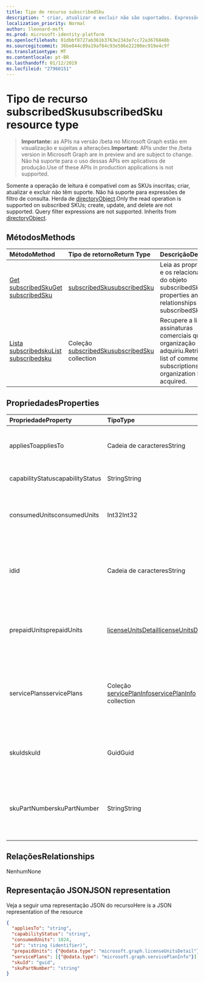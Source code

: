 ```yaml
---
title: Tipo de recurso subscribedSku
description: " criar, atualizar e excluir não são suportados. Expressões de filtro de consulta não são suportadas. Herda de directoryObject."
localization_priority: Normal
author: lleonard-msft
ms.prod: microsoft-identity-platform
ms.openlocfilehash: 01dbbf8727ab361b3763e2343e7cc72a3676848b
ms.sourcegitcommit: 36be044c89a19af84c93e586e22200ec919e4c9f
ms.translationtype: MT
ms.contentlocale: pt-BR
ms.lasthandoff: 01/12/2019
ms.locfileid: "27960151"
---
```

# <a name="subscribedsku-resource-type"></a><span data-ttu-id="0a0a5-105">Tipo de recurso subscribedSku</span><span class="sxs-lookup"><span data-stu-id="0a0a5-105">subscribedSku resource type</span></span>

> <span data-ttu-id="0a0a5-106">**Importante:** as APIs na versão /beta no Microsoft Graph estão em visualização e sujeitas a alterações.</span><span class="sxs-lookup"><span data-stu-id="0a0a5-106">**Important:** APIs under the /beta version in Microsoft Graph are in preview and are subject to change.</span></span> <span data-ttu-id="0a0a5-107">Não há suporte para o uso dessas APIs em aplicativos de produção.</span><span class="sxs-lookup"><span data-stu-id="0a0a5-107">Use of these APIs in production applications is not supported.</span></span>

<span data-ttu-id="0a0a5-p103">Somente a operação de leitura é compatível com as SKUs inscritas; criar, atualizar e excluir não têm suporte. Não há suporte para expressões de filtro de consulta. Herda de [directoryObject](directoryobject.md).</span><span class="sxs-lookup"><span data-stu-id="0a0a5-p103">Only the read operation is supported on subscribed SKUs; create, update, and delete are not supported. Query filter expressions are not supported. Inherits from [directoryObject](directoryobject.md).</span></span>


## <a name="methods"></a><span data-ttu-id="0a0a5-111">Métodos</span><span class="sxs-lookup"><span data-stu-id="0a0a5-111">Methods</span></span>
| <span data-ttu-id="0a0a5-112">Método</span><span class="sxs-lookup"><span data-stu-id="0a0a5-112">Method</span></span>           | <span data-ttu-id="0a0a5-113">Tipo de retorno</span><span class="sxs-lookup"><span data-stu-id="0a0a5-113">Return Type</span></span>    |<span data-ttu-id="0a0a5-114">Descrição</span><span class="sxs-lookup"><span data-stu-id="0a0a5-114">Description</span></span>|
|:---------------|:--------|:----------|
|[<span data-ttu-id="0a0a5-115">Get subscribedSku</span><span class="sxs-lookup"><span data-stu-id="0a0a5-115">Get subscribedSku</span></span>](../api/subscribedsku-get.md) | [<span data-ttu-id="0a0a5-116">subscribedSku</span><span class="sxs-lookup"><span data-stu-id="0a0a5-116">subscribedSku</span></span>](subscribedsku.md) |<span data-ttu-id="0a0a5-117">Leia as propriedades e os relacionamentos do objeto subscribedSku.</span><span class="sxs-lookup"><span data-stu-id="0a0a5-117">Read properties and relationships of subscribedSku object.</span></span>|
|[<span data-ttu-id="0a0a5-118">Lista subscribedsku</span><span class="sxs-lookup"><span data-stu-id="0a0a5-118">List subscribedsku</span></span>](../api/subscribedsku-list.md) | <span data-ttu-id="0a0a5-119">Coleção [subscribedSku](subscribedsku.md)</span><span class="sxs-lookup"><span data-stu-id="0a0a5-119">[subscribedSku](subscribedsku.md) collection</span></span> |<span data-ttu-id="0a0a5-120">Recupere a lista de assinaturas comerciais que uma organização adquiriu.</span><span class="sxs-lookup"><span data-stu-id="0a0a5-120">Retrieve the list of commercial subscriptions that an organization has acquired.</span></span>|

## <a name="properties"></a><span data-ttu-id="0a0a5-121">Propriedades</span><span class="sxs-lookup"><span data-stu-id="0a0a5-121">Properties</span></span>
| <span data-ttu-id="0a0a5-122">Propriedade</span><span class="sxs-lookup"><span data-stu-id="0a0a5-122">Property</span></span>     | <span data-ttu-id="0a0a5-123">Tipo</span><span class="sxs-lookup"><span data-stu-id="0a0a5-123">Type</span></span>   |<span data-ttu-id="0a0a5-124">Descrição</span><span class="sxs-lookup"><span data-stu-id="0a0a5-124">Description</span></span>|
|:---------------|:--------|:----------|
|<span data-ttu-id="0a0a5-125">appliesTo</span><span class="sxs-lookup"><span data-stu-id="0a0a5-125">appliesTo</span></span>|<span data-ttu-id="0a0a5-126">Cadeia de caracteres</span><span class="sxs-lookup"><span data-stu-id="0a0a5-126">String</span></span>| <span data-ttu-id="0a0a5-127">Por exemplo, “Usuário” ou “Empresa”.</span><span class="sxs-lookup"><span data-stu-id="0a0a5-127">For example, "User" or "Company".</span></span> |
|<span data-ttu-id="0a0a5-128">capabilityStatus</span><span class="sxs-lookup"><span data-stu-id="0a0a5-128">capabilityStatus</span></span>|<span data-ttu-id="0a0a5-129">String</span><span class="sxs-lookup"><span data-stu-id="0a0a5-129">String</span></span>| <span data-ttu-id="0a0a5-130">Por exemplo, “Enabled”.</span><span class="sxs-lookup"><span data-stu-id="0a0a5-130">For example, "Enabled".</span></span> |
|<span data-ttu-id="0a0a5-131">consumedUnits</span><span class="sxs-lookup"><span data-stu-id="0a0a5-131">consumedUnits</span></span>|<span data-ttu-id="0a0a5-132">Int32</span><span class="sxs-lookup"><span data-stu-id="0a0a5-132">Int32</span></span>| <span data-ttu-id="0a0a5-133">O número de licenças que foram atribuídas.</span><span class="sxs-lookup"><span data-stu-id="0a0a5-133">The number of licenses that have been assigned.</span></span> |
|<span data-ttu-id="0a0a5-134">id</span><span class="sxs-lookup"><span data-stu-id="0a0a5-134">id</span></span>|<span data-ttu-id="0a0a5-135">Cadeia de caracteres</span><span class="sxs-lookup"><span data-stu-id="0a0a5-135">String</span></span>| <span data-ttu-id="0a0a5-p104">O identificador exclusivo do objeto SKU assinado. Chave, não anulável.</span><span class="sxs-lookup"><span data-stu-id="0a0a5-p104">The unique identifier for the subscribed sku object. Key, not nullable.</span></span> |
|<span data-ttu-id="0a0a5-138">prepaidUnits</span><span class="sxs-lookup"><span data-stu-id="0a0a5-138">prepaidUnits</span></span>|[<span data-ttu-id="0a0a5-139">licenseUnitsDetail</span><span class="sxs-lookup"><span data-stu-id="0a0a5-139">licenseUnitsDetail</span></span>](licenseunitsdetail.md)| <span data-ttu-id="0a0a5-140">Informações sobre o número e o status das licenças pré-pagas.</span><span class="sxs-lookup"><span data-stu-id="0a0a5-140">Information about the number and status of prepaid licenses.</span></span> |
|<span data-ttu-id="0a0a5-141">servicePlans</span><span class="sxs-lookup"><span data-stu-id="0a0a5-141">servicePlans</span></span>|<span data-ttu-id="0a0a5-142">Coleção [servicePlanInfo](serviceplaninfo.md)</span><span class="sxs-lookup"><span data-stu-id="0a0a5-142">[servicePlanInfo](serviceplaninfo.md) collection</span></span>| <span data-ttu-id="0a0a5-p105">Informações sobre os planos do serviço que estão disponíveis com o SKU. Não anulável</span><span class="sxs-lookup"><span data-stu-id="0a0a5-p105">Information about the service plans that are available with the SKU. Not nullable</span></span> |
|<span data-ttu-id="0a0a5-145">skuId</span><span class="sxs-lookup"><span data-stu-id="0a0a5-145">skuId</span></span>|<span data-ttu-id="0a0a5-146">Guid</span><span class="sxs-lookup"><span data-stu-id="0a0a5-146">Guid</span></span>| <span data-ttu-id="0a0a5-147">O identificador exclusivo (GUID) do SKU do serviço.</span><span class="sxs-lookup"><span data-stu-id="0a0a5-147">The unique identifier (GUID) for the service SKU.</span></span> |
|<span data-ttu-id="0a0a5-148">skuPartNumber</span><span class="sxs-lookup"><span data-stu-id="0a0a5-148">skuPartNumber</span></span>|<span data-ttu-id="0a0a5-149">String</span><span class="sxs-lookup"><span data-stu-id="0a0a5-149">String</span></span>| <span data-ttu-id="0a0a5-150">O número de peça do SKU, por exemplo: "AAD_PREMIUM" ou "RMSBASIC".</span><span class="sxs-lookup"><span data-stu-id="0a0a5-150">The SKU part number; for example: "AAD_PREMIUM" or "RMSBASIC".</span></span> |

## <a name="relationships"></a><span data-ttu-id="0a0a5-151">Relações</span><span class="sxs-lookup"><span data-stu-id="0a0a5-151">Relationships</span></span>
<span data-ttu-id="0a0a5-152">Nenhum</span><span class="sxs-lookup"><span data-stu-id="0a0a5-152">None</span></span>

## <a name="json-representation"></a><span data-ttu-id="0a0a5-153">Representação JSON</span><span class="sxs-lookup"><span data-stu-id="0a0a5-153">JSON representation</span></span>

<span data-ttu-id="0a0a5-154">Veja a seguir uma representação JSON do recurso</span><span class="sxs-lookup"><span data-stu-id="0a0a5-154">Here is a JSON representation of the resource</span></span>

<!-- {
  "blockType": "resource",
  "optionalProperties": [

  ],
  "keyProperty": "id",
  "@odata.type": "microsoft.graph.subscribedSku"
}-->

```json
{
  "appliesTo": "string",
  "capabilityStatus": "string",
  "consumedUnits": 1024,
  "id": "string (identifier)",
  "prepaidUnits": {"@odata.type": "microsoft.graph.licenseUnitsDetail"},
  "servicePlans": [{"@odata.type": "microsoft.graph.servicePlanInfo"}],
  "skuId": "guid",
  "skuPartNumber": "string"
}

```
<!-- uuid: 8fcb5dbc-d5aa-4681-8e31-b001d5168d79
2015-10-25 14:57:30 UTC -->
<!-- {
  "type": "#page.annotation",
  "description": "subscribedSku resource",
  "keywords": "",
  "section": "documentation",
  "tocPath": ""
}-->

